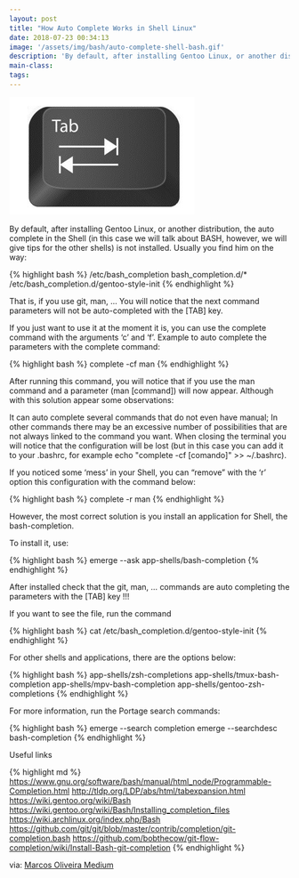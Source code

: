 ```yaml
---
layout: post
title: "How Auto Complete Works in Shell Linux"
date: 2018-07-23 00:34:13
image: '/assets/img/bash/auto-complete-shell-bash.gif'
description: 'By default, after installing Gentoo Linux, or another distribution, the auto complete in the Shell is not installed.'
main-class:
tags:
---
```


![How Auto Complete Works in Shell Linux](/assets/img/bash/auto-complete-shell-bash.gif "How Auto Complete Works in Shell Linux")

By default, after installing Gentoo Linux, or another distribution, the auto complete in the Shell (in this case we will talk about BASH, however, we will give tips for the other shells) is not installed. Usually you find him on the way:

{% highlight bash %}
/etc/bash_completion
bash_completion.d/*
/etc/bash_completion.d/gentoo-style-init
{% endhighlight %}

That is, if you use git, man, … You will notice that the next command parameters will not be auto-completed with the [TAB] key.

If you just want to use it at the moment it is, you can use the complete command with the arguments ‘c’ and ‘f’. Example to auto complete the parameters with the complete command:

{% highlight bash %}
complete -cf man
{% endhighlight %}

After running this command, you will notice that if you use the man command and a parameter (man [command]) will now appear. Although with this solution appear some observations:

It can auto complete several commands that do not even have manual;
 In other commands there may be an excessive number of possibilities that are not always linked to the command you want.
 When closing the terminal you will notice that the configuration will be lost (but in this case you can add it to your .bashrc, for example echo "complete -cf [comando]" >> ~/.bashrc).

If you noticed some ‘mess’ in your Shell, you can “remove” with the ‘r’ option this configuration with the command below:

{% highlight bash %}
complete -r man
{% endhighlight %}

However, the most correct solution is you install an application for Shell, the bash-completion.

To install it, use:

{% highlight bash %}
emerge --ask app-shells/bash-completion
{% endhighlight %}

After installed check that the git, man, … commands are auto completing the parameters with the [TAB] key !!!

If you want to see the file, run the command

{% highlight bash %}
cat /etc/bash_completion.d/gentoo-style-init
{% endhighlight %}

For other shells and applications, there are the options below:

{% highlight bash %}
app-shells/zsh-completions
app-shells/tmux-bash-completion
app-shells/mpv-bash-completion
app-shells/gentoo-zsh-completions
{% endhighlight %}

For more information, run the Portage search commands:

{% highlight bash %}
emerge --search completion
emerge --searchdesc bash-completion
{% endhighlight %}

Useful links

{% highlight md %}
<https://www.gnu.org/software/bash/manual/html_node/Programmable-Completion.html>
<http://tldp.org/LDP/abs/html/tabexpansion.html>
<https://wiki.gentoo.org/wiki/Bash>
<https://wiki.gentoo.org/wiki/Bash/Installing_completion_files>
<https://wiki.archlinux.org/index.php/Bash>
<https://github.com/git/git/blob/master/contrib/completion/git-completion.bash>
<https://github.com/bobthecow/git-flow-completion/wiki/Install-Bash-git-completion>
{% endhighlight %}

via: [Marcos Oliveira Medium](https://medium.com/marcos-oliveira/how-auto-complete-works-in-shell-linux-fe3c37b47361)
